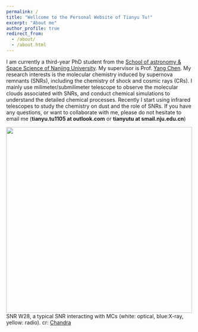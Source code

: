 ```yaml
---
permalink: /
title: "Wellcome to the Personal Website of Tianyu Tu!"
excerpt: "About me"
author_profile: true
redirect_from: 
  - /about/
  - /about.html
---
```


I am currently a third-year PhD student from the [School of astronomy & Space Science of Nanjing University](https://astronomy.nju.edu.cn/EN/index.html). My supervisor is Prof. [Yang Chen](https://astronomy.nju.edu.cn/EN/People/Professors/20200707/i113699.html). My research interests is the molecular chemistry induced by supernova remnants (SNRs), including the chemistry of shock and cosmic rays (CRs). I mainly use milimeter/submilimeter telescope to observe the molecular clouds associated with SNRs, and conduct chemical simulations to understand the detailed chemical processes. Recently I start using infrared telescopes to study the chemistry on dust and the role of SNRs. If you have any questions, or want to collaborate with me, please do not hesitate to email me (**tianyu.tu1105 at outlook.com** or **tianyutu at smail.nju.edu.cn**) <br>

<img src="https://tty1105.github.io/images/about/w28_rosat_optical_radio.jpg" width="500" height="500" align="middle" /> <br>
SNR W28, a typical SNR interacting with MCs (white: optical, blue:X-ray, yellow: radio). cr: [Chandra](https://chandra.harvard.edu/photo/2008/w28/more.html)
